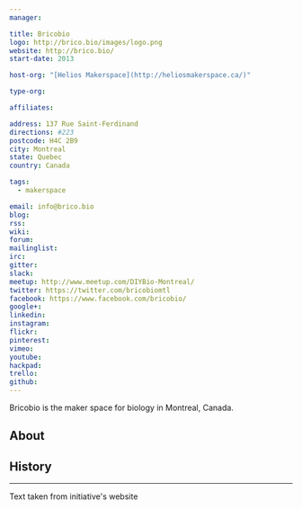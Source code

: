 ```yaml
---
manager:

title: Bricobio
logo: http://brico.bio/images/logo.png
website: http://brico.bio/
start-date: 2013

host-org: "[Helios Makerspace](http://heliosmakerspace.ca/)"

type-org:

affiliates:

address: 137 Rue Saint-Ferdinand
directions: #223
postcode: H4C 2B9
city: Montreal
state: Quebec
country: Canada

tags:
  - makerspace

email: info@brico.bio
blog:
rss:
wiki:
forum:
mailinglist:
irc:
gitter:
slack:
meetup: http://www.meetup.com/DIYBio-Montreal/
twitter: https://twitter.com/bricobiomtl
facebook: https://www.facebook.com/bricobio/
google+:
linkedin:
instagram:
flickr:
pinterest:
vimeo:
youtube:
hackpad:
trello:
github:
---
```

Bricobio is the maker space for biology in Montreal, Canada.


## About

## History

---
Text taken from initiative's website
